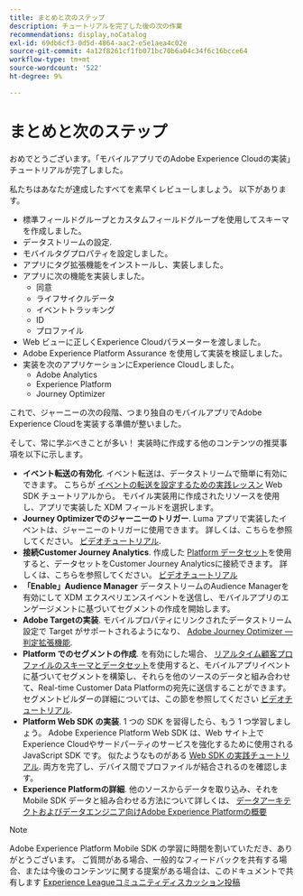 ```yaml
---
title: まとめと次のステップ
description: チュートリアルを完了した後の次の作業
recommendations: display,noCatalog
exl-id: 69db6cf3-0d5d-4864-aac2-e5e1aea4c02e
source-git-commit: 4a12f8261cf1fb071bc70b6a04c34f6c16bcce64
workflow-type: tm+mt
source-wordcount: '522'
ht-degree: 9%

---
```


# まとめと次のステップ

おめでとうございます。「モバイルアプリでのAdobe Experience Cloudの実装」チュートリアルが完了しました。

私たちはあなたが達成したすべてを素早くレビューしましょう。 以下があります。

* 標準フィールドグループとカスタムフィールドグループを使用してスキーマを作成しました。
* データストリームの設定.
* モバイルタグプロパティを設定しました。
* アプリにタグ拡張機能をインストールし、実装しました。
* アプリに次の機能を実装しました。
   * 同意
   * ライフサイクルデータ
   * イベントトラッキング
   * ID
   * プロファイル
* Web ビューに正しくExperience Cloudパラメーターを渡しました。
* Adobe Experience Platform Assurance を使用して実装を検証しました。
* 実装を次のアプリケーションにExperience Cloudしました。
   * Adobe Analytics
   * Experience Platform
   * Journey Optimizer

これで、ジャーニーの次の段階、つまり独自のモバイルアプリでAdobe Experience Cloudを実装する準備が整いました。

そして、常に学ぶべきことが多い！ 実装時に作成する他のコンテンツの推奨事項を以下に示します。

* **イベント転送の有効化**. イベント転送は、データストリームで簡単に有効にできます。 こちらが [イベントの転送を設定するための実践レッスン](https://experienceleague.adobe.com/docs/platform-learn/implement-web-sdk/event-forwarding/setup-event-forwarding.html) Web SDK チュートリアルから。 モバイル実装用に作成されたリソースを使用し、アプリで実装した XDM フィールドを選択します。
* **Journey Optimizerでのジャーニーのトリガー**. Luma アプリで実装したイベントは、ジャーニーのトリガーに使用できます。 詳しくは、こちらを参照してください。 [ビデオチュートリアル](https://experienceleague.adobe.com/docs/journey-optimizer-learn/tutorials/create-journeys/use-case-transactional-journey.html?lang=ja).
* **接続Customer Journey Analytics**. 作成した [Platform データセット](platform.md)を使用すると、データセットをCustomer Journey Analyticsに接続できます。 詳しくは、こちらを参照してください。 [ビデオチュートリアル](https://experienceleague.adobe.com/docs/customer-journey-analytics-learn/tutorials/connecting-customer-journey-analytics-to-data-sources-in-platform.html?lang=ja)
* **「Enable」Audience Manager** データストリームのAudience Managerを有効にして XDM エクスペリエンスイベントを送信し、モバイルアプリのエンゲージメントに基づいてセグメントの作成を開始します。
* **Adobe Targetの実装**. モバイルプロパティにリンクされたデータストリーム設定で Target がサポートされるようになり、 [Adobe Journey Optimizer — 判定拡張機能](https://developer.adobe.com/client-sdks/documentation/adobe-journey-optimizer-decisioning/).
* **Platform でのセグメントの作成**. を有効にした場合、 [リアルタイム顧客プロファイルのスキーマとデータセット](platform.md)を使用すると、モバイルアプリイベントに基づいてセグメントを構築し、それらを他のソースのデータと組み合わせて、Real-time Customer Data Platformの宛先に送信することができます。 セグメントビルダーの詳細については、この節を参照してください [ビデオチュートリアル](https://experienceleague.adobe.com/docs/platform-learn/tutorials/segments/create-segments.html).
* **Platform Web SDK の実装**. 1 つの SDK を習得したら、もう 1 つ学習しましょう。 Adobe Experience Platform Web SDK は、Web サイト上でExperience Cloudやサードパーティのサービスを強化するために使用される JavaScript SDK です。 似たようなものがある [Web SDK の実践チュートリアル](https://experienceleague.adobe.com/docs/platform-learn/implement-web-sdk/overview.html?lang=ja). 両方を完了し、デバイス間でプロファイルが結合されるのを確認します。
* **Experience Platformの詳細**. 他のソースからデータを取り込み、それを Mobile SDK データと組み合わせる方法について詳しくは、 [データアーキテクトおよびデータエンジニア向けAdobe Experience Platformの概要](https://experienceleague.adobe.com/docs/platform-learn/getting-started-for-data-architects-and-data-engineers/overview.html?lang=ja)


>[!NOTE]
>
>Adobe Experience Platform Mobile SDK の学習に時間を割いていただき、ありがとうございます。 ご質問がある場合、一般的なフィードバックを共有する場合、または今後のコンテンツに関する提案がある場合は、このドキュメントで共有します [Experience Leagueコミュニティディスカッション投稿](https://experienceleaguecommunities.adobe.com/t5/adobe-experience-platform-data/tutorial-discussion-implement-adobe-experience-cloud-in-mobile/td-p/443796)